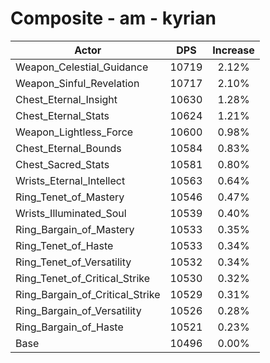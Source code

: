 # Composite - am - kyrian
| Actor | DPS | Increase |
|---|:---:|:---:|
|Weapon_Celestial_Guidance|10719|2.12%|
|Weapon_Sinful_Revelation|10717|2.10%|
|Chest_Eternal_Insight|10630|1.28%|
|Chest_Eternal_Stats|10624|1.21%|
|Weapon_Lightless_Force|10600|0.98%|
|Chest_Eternal_Bounds|10584|0.83%|
|Chest_Sacred_Stats|10581|0.80%|
|Wrists_Eternal_Intellect|10563|0.64%|
|Ring_Tenet_of_Mastery|10546|0.47%|
|Wrists_Illuminated_Soul|10539|0.40%|
|Ring_Bargain_of_Mastery|10533|0.35%|
|Ring_Tenet_of_Haste|10533|0.34%|
|Ring_Tenet_of_Versatility|10532|0.34%|
|Ring_Tenet_of_Critical_Strike|10530|0.32%|
|Ring_Bargain_of_Critical_Strike|10529|0.31%|
|Ring_Bargain_of_Versatility|10526|0.28%|
|Ring_Bargain_of_Haste|10521|0.23%|
|Base|10496|0.00%|
